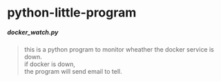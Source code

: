 # python-little-program

##### docker_watch.py
> this is a python program to monitor wheather the docker service is down.  
> if docker is down,  
> the program will send email to tell.
